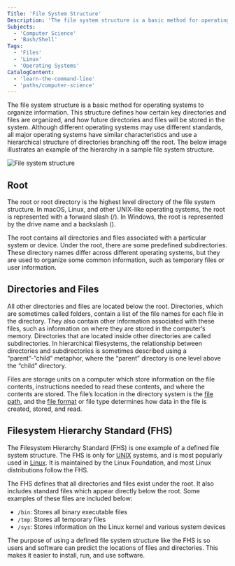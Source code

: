 ```yaml
---
Title: 'File System Structure'
Description: 'The file system structure is a basic method for operating systems to organize information.'
Subjects:
  - 'Computer Science'
  - 'Bash/Shell'
Tags:
  - 'Files'
  - 'Linux'
  - 'Operating Systems'
CatalogContent:
  - 'learn-the-command-line'
  - 'paths/computer-science'
---
```


The file system structure is a basic method for operating systems to organize information. This structure defines how certain key directories and files are organized, and how future directories and files will be stored in the system. Although different operating systems may use different standards, all major operating systems have similar characteristics and use a hierarchical structure of directories branching off the root. The below image illustrates an example of the hierarchy in a sample file system structure.

![File system structure](https://raw.githubusercontent.com/Codecademy/docs/main/media/file-system-structure.png)

## Root

The root or root directory is the highest level directory of the file system structure. In macOS, Linux, and other UNIX-like operating systems, the root is represented with a forward slash (/). In Windows, the root is represented by the drive name and a backslash (\).

The root contains all directories and files associated with a particular system or device. Under the root, there are some predefined subdirectories. These directory names differ across different operating systems, but they are used to organize some common information, such as temporary files or user information.

## Directories and Files

All other directories and files are located below the root. Directories, which are sometimes called folders, contain a list of the file names for each file in the directory. They also contain other information associated with these files, such as information on where they are stored in the computer’s memory. Directories that are located inside other directories are called subdirectories. In hierarchical filesystems, the relationship between directories and subdirectories is sometimes described using a “parent”-”child” metaphor, where the “parent” directory is one level above the “child” directory.

Files are storage units on a computer which store information on the file contents, instructions needed to read these contents, and where the contents are stored. The file’s location in the directory system is the [file path](https://www.codecademy.com/resources/docs/general/file-paths), and the [file format](https://www.codecademy.com/resources/docs/general/file-formats) or file type determines how data in the file is created, stored, and read.

## Filesystem Hierarchy Standard (FHS)

The Filesystem Hierarchy Standard (FHS) is one example of a defined file system structure. The FHS is only for [UNIX](https://www.codecademy.com/resources/docs/general/unix) systems, and is most popularly used in [Linux](https://www.codecademy.com/resources/docs/general/linux). It is maintained by the Linux Foundation, and most Linux distributions follow the FHS.

The FHS defines that all directories and files exist under the root. It also includes standard files which appear directly below the root. Some examples of these files are included below:

- `/bin`: Stores all binary executable files
- `/tmp`: Stores all temporary files
- `/sys`: Stores information on the Linux kernel and various system devices

The purpose of using a defined file system structure like the FHS is so users and software can predict the locations of files and directories. This makes it easier to install, run, and use software.
